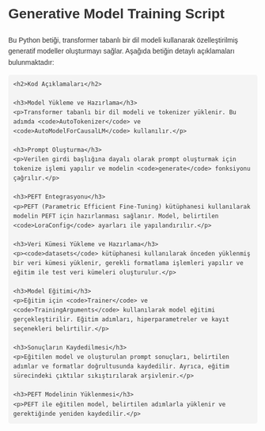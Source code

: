 <!DOCTYPE html>
<html lang="tr">
<head>
    <meta charset="UTF-8">
    <title>Generative Model Training Script</title>
    <style>
        body {
            font-family: Arial, sans-serif;
            line-height: 1.6;
            padding: 20px;
            color: #333;
        }
        h1, h2 {
            color: #333;
        }
        pre {
            background-color: #f4f4f4;
            padding: 10px;
            border-radius: 5px;
            overflow-x: auto;
        }
        ul {
            list-style-type: disc;
            margin-left: 20px;
        }
    </style>
</head>
<body>
    <h1>Generative Model Training Script</h1>
    <p>Bu Python betiği, transformer tabanlı bir dil modeli kullanarak özelleştirilmiş generatif modeller oluşturmayı sağlar. Aşağıda betiğin detaylı açıklamaları bulunmaktadır:</p>
    
    <h2>Kod Açıklamaları</h2>
    
    <h3>Model Yükleme ve Hazırlama</h3>
    <p>Transformer tabanlı bir dil modeli ve tokenizer yüklenir. Bu adımda <code>AutoTokenizer</code> ve <code>AutoModelForCausalLM</code> kullanılır.</p>
    
    <h3>Prompt Oluşturma</h3>
    <p>Verilen girdi başlığına dayalı olarak prompt oluşturmak için tokenize işlemi yapılır ve modelin <code>generate</code> fonksiyonu çağrılır.</p>
    
    <h3>PEFT Entegrasyonu</h3>
    <p>PEFT (Parametric Efficient Fine-Tuning) kütüphanesi kullanılarak modelin PEFT için hazırlanması sağlanır. Model, belirtilen <code>LoraConfig</code> ayarları ile yapılandırılır.</p>
    
    <h3>Veri Kümesi Yükleme ve Hazırlama</h3>
    <p><code>datasets</code> kütüphanesi kullanılarak önceden yüklenmiş bir veri kümesi yüklenir, gerekli formatlama işlemleri yapılır ve eğitim ile test veri kümeleri oluşturulur.</p>
    
    <h3>Model Eğitimi</h3>
    <p>Eğitim için <code>Trainer</code> ve <code>TrainingArguments</code> kullanılarak model eğitimi gerçekleştirilir. Eğitim adımları, hiperparametreler ve kayıt seçenekleri belirtilir.</p>
    
    <h3>Sonuçların Kaydedilmesi</h3>
    <p>Eğitilen model ve oluşturulan prompt sonuçları, belirtilen adımlar ve formatlar doğrultusunda kaydedilir. Ayrıca, eğitim sürecindeki çıktılar sıkıştırılarak arşivlenir.</p>
    
    <h3>PEFT Modelinin Yüklenmesi</h3>
    <p>PEFT ile eğitilen model, belirtilen adımlarla yüklenir ve gerektiğinde yeniden kaydedilir.</p>
</body>
</html>
